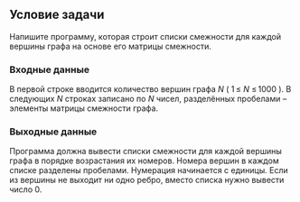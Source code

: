 ## Условие задачи

Напишите программу, которая строит списки смежности для каждой вершины графа на основе его матрицы смежности.

### Входные данные
В первой строке вводится количество вершин графа _N_ ( 1 ≤ _N_ ≤ 1000 ). В следующих _N_ строках записано по _N_ чисел, разделённых пробелами – элементы матрицы смежности графа.

### Выходные данные
Программа должна вывести списки смежности для каждой вершины графа в порядке возрастания их номеров. Номера вершин в каждом списке разделены пробелами. Нумерация начинается с единицы. Если из вершины не выходит ни одно ребро, вместо списка нужно вывести число 0.
